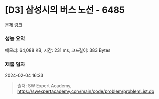 # [D3] 삼성시의 버스 노선 - 6485 

[문제 링크](https://swexpertacademy.com/main/code/problem/problemDetail.do?contestProbId=AWczm7QaACgDFAWn) 

### 성능 요약

메모리: 64,088 KB, 시간: 231 ms, 코드길이: 383 Bytes

### 제출 일자

2024-02-04 16:33



> 출처: SW Expert Academy, https://swexpertacademy.com/main/code/problem/problemList.do